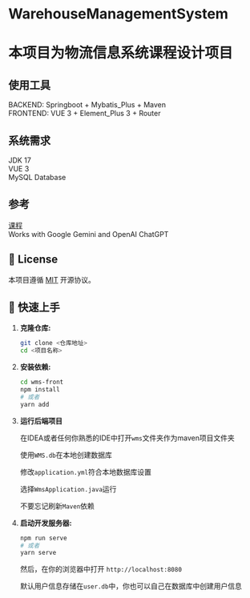 # WarehouseManagementSystem

# 本项目为物流信息系统课程设计项目

## 使用工具
BACKEND: Springboot + Mybatis_Plus + Maven  
FRONTEND: VUE 3 + Element_Plus 3 + Router

## 系统需求
JDK 17  
VUE 3  
MySQL Database

## 参考  
[课程](https://www.bilibili.com/video/BV1Qe411V7TZ?p=1&vd_source=8d5101c64c259c4a82f174c9da33f943)  
Works with Google Gemini and OpenAI ChatGPT

## 📜 License

本项目遵循 [MIT](https://opensource.org/licenses/MIT) 开源协议。

## 🚀 快速上手

1.  **克隆仓库:**

    ```bash
    git clone <仓库地址>
    cd <项目名称>
    ```
    
    
2.  **安装依赖:**

    ```bash
    cd wms-front
    npm install
    # 或者
    yarn add
    ```
3.  **运行后端项目**

    在IDEA或者任何你熟悉的IDE中打开```wms```文件夹作为maven项目文件夹

    使用```WMS.db```在本地创建数据库

    修改```application.yml```符合本地数据库设置
    
    选择```WmsApplication.java```运行

    不要忘记刷新```Maven```依赖

    
5.  **启动开发服务器:**

    ```bash
    npm run serve
    # 或者
    yarn serve
    ```

    然后，在你的浏览器中打开 `http://localhost:8080`

    默认用户信息存储在```user.db```中，你也可以自己在数据库中创建用户信息

